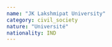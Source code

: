```yaml
---
name: "JK Lakshmipat University"
category: civil_society
nature: "Université"
nationality: IND
---
```

    